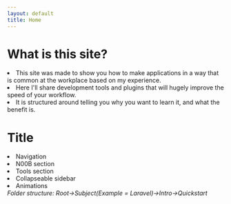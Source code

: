 ```yaml
---
layout: default
title: Home
---
```


<h1>What is this site?</h1>
<li>This site was made to show you how to make applications in a way that is common at the workplace based on my experience.</li>
<li>Here I'll share development tools and plugins that will hugely improve the speed of your workflow.</li>
<li>It is structured around telling you why you want to learn it, and what the benefit is.</li>

<h1>Title</h1>
<li>Navigation</li>
<li>N00B section</li>
<li>Tools section</li>
<li>Collapseable sidebar</li>
<li>Animations</li>
<i>Folder structure: Root->Subject(Example = Laravel)->Intro->Quickstart</i>
